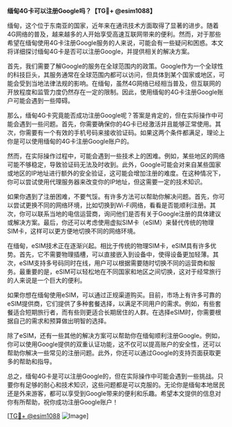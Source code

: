 **缅甸4G卡可以注册Google吗？【TG💪+ @esim1088】**

缅甸，这个位于东南亚的国家，近年来在通讯技术方面取得了显著的进步。随着4G网络的普及，越来越多的人开始享受高速互联网带来的便利。然而，对于那些希望在缅甸使用4G卡注册Google服务的人来说，可能会有一些疑问和困惑。本文将详细探讨缅甸4G卡是否可以注册Google，并提供相关的解决方案。

首先，我们需要了解Google的服务在全球范围内的政策。Google作为一个全球性的科技巨头，其服务通常在全球范围内都可以访问，但具体到某个国家或地区，可能会受到当地法律法规的影响。在缅甸，虽然4G网络已经相当普及，但互联网的开放程度和监管力度仍然存在一定的限制。因此，使用缅甸的4G卡注册Google账户可能会遇到一些障碍。

那么，缅甸4G卡究竟能否成功注册Google呢？答案是肯定的，但在实际操作中可能会遇到一些问题。首先，你需要确保你的4G卡已经激活并且能够正常使用。其次，你需要有一个有效的手机号码来接收验证码。如果这两个条件都满足，理论上你是可以使用缅甸的4G卡注册Google账户的。

然而，在实际操作过程中，可能会遇到一些技术上的困难。例如，某些地区的网络可能不够稳定，导致验证码无法及时收到。此外，Google可能会对来自某些国家或地区的IP地址进行额外的安全验证，这可能会增加注册的难度。在这种情况下，你可以尝试使用代理服务器来改变你的IP地址，但这需要一定的技术知识。

如果你遇到了注册困难，不要气馁。有许多方法可以帮助你解决问题。首先，你可以尝试更换不同的网络环境，比如切换到Wi-Fi网络，看看是否能顺利注册。其次，你可以联系当地的电信运营商，询问他们是否有关于Google注册的具体建议或解决方案。最后，你还可以考虑使用虚拟SIM卡（eSIM）来替代传统的物理SIM卡，这样可以更方便地切换不同的网络环境。

在缅甸，eSIM技术正在逐渐兴起。相比于传统的物理SIM卡，eSIM具有许多优势。首先，它不需要物理插槽，可以直接嵌入到设备中，使得设备更加轻薄。其次，eSIM支持多号码同时在线，用户可以根据需要随时切换不同的运营商和服务。最重要的是，eSIM可以轻松地在不同国家和地区之间切换，这对于经常旅行的人来说是一个巨大的便利。

如果你想在缅甸使用eSIM，可以通过正规渠道购买。目前，市场上有许多可靠的eSIM提供商，它们提供了多种套餐选择，以满足不同用户的需求。例如，有些套餐适合短期旅行者，而有些则更适合长期居住的人群。在选择eSIM时，你需要根据自己的需求和预算做出明智的选择。

除了eSIM，还有一些其他的解决方案可以帮助你在缅甸顺利注册Google。例如，你可以使用Google提供的双重认证功能，这不仅可以提高账户的安全性，还可以帮助你解决一些常见的注册问题。此外，你还可以通过Google的支持页面获取更多的帮助和指导。

总之，缅甸4G卡是可以注册Google的，但在实际操作中可能会遇到一些挑战。只要你有足够的耐心和技术知识，这些问题都是可以克服的。无论你是缅甸本地居民还是外来游客，都可以享受到Google带来的便利和乐趣。希望本文提供的信息对你有所帮助，祝你成功注册Google账户！

[[TG💪+ @esim1088](https://t.me/s/esim1088) ![Image](https://i.postimg.cc/4NQfJmqS/Snipaste-2025-05-13-00-14-12.png)]